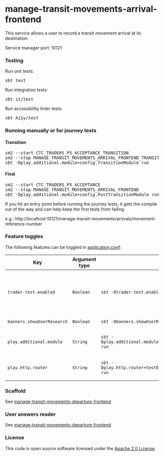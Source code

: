 
# manage-transit-movements-arrival-frontend

This service allows a user to record a transit movement arrival at its destination.

Service manager port: 10121

### Testing

Run unit tests:
<pre>sbt test</pre>
Run integration tests:
<pre>sbt it/test</pre>
Run accessibility linter tests:
<pre>sbt A11y/test</pre>

### Running manually or for journey tests

#### Transition
<pre>
sm2 --start CTC_TRADERS_P5_ACCEPTANCE_TRANSITION
sm2 --stop MANAGE_TRANSIT_MOVEMENTS_ARRIVAL_FRONTEND_TRANSITION
sbt -Dplay.additional.module=config.TransitionModule run
</pre>

#### Final
<pre>
sm2 --start CTC_TRADERS_P5_ACCEPTANCE
sm2 --stop MANAGE_TRANSIT_MOVEMENTS_ARRIVAL_FRONTEND
sbt -Dplay.additional.module=config.PostTransitionModule run
</pre>

If you hit an entry point before running the journey tests, it gets the compile out of the way and can help keep the first tests from failing.  

e.g.: http://localhost:10121/manage-transit-movements/arrivals/movement-reference-number

### Feature toggles

The following features can be toggled in [application.conf](conf/application.conf):

| Key                        | Argument type | sbt                                                            | Description                                                                                                                                                                                    |
|----------------------------|---------------|----------------------------------------------------------------|------------------------------------------------------------------------------------------------------------------------------------------------------------------------------------------------|
| `trader-test.enabled`      | `Boolean`     | `sbt -Dtrader-test.enabled=true run`                           | If enabled, this will override the behaviour of the "Is this page not working properly?" and "feedback" links. This is so we can receive feedback in the absence of Deskpro in `externaltest`. |
| `banners.showUserResearch` | `Boolean`     | `sbt -Dbanners.showUserResearch=true run`                      | Controls whether or not we show the user research banner.                                                                                                                                      |
| `play.additional.module`   | `String`      | `sbt -Dplay.additional.module=config.PostTransitionModule run` | Controls which module (TransitionModule or PostTransitionModule) we bind to the application at start-up.                                                                                       |
| `play.http.router`         | `String`      | `sbt -Dplay.http.router=testOnlyDoNotUseInAppConf.Routes run`  | Controls which router is used for the application, either `prod.Routes` or `testOnlyDoNotUseInAppConf.Routes`                                                                                  |

### Scaffold

See [manage-transit-movements-departure-frontend](https://github.com/hmrc/manage-transit-movements-departure-frontend/blob/main/README.md#running-scaffold)

### User answers reader

See [manage-transit-movements-departure-frontend](https://github.com/hmrc/manage-transit-movements-departure-frontend/blob/main/README.md#user-answers-reader)


### License

This code is open source software licensed under the [Apache 2.0 License]("http://www.apache.org/licenses/LICENSE-2.0.html").

